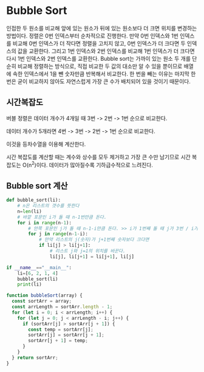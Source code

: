 # Bubble Sort

인접한 두 원소를 비교해 앞에 있는 원소가 뒤에 있는 원소보다 더 크면 위치를 변경하는 방법이다.
정렬은 0번 인덱스부터 순차적으로 진행한다. 만약 0번 인덱스와 1번 인덱스를 비교해 0번 인덱스가 더 작다면 정렬을 고치지 않고, 0번 인덱스가 더 크다면 두 인덱스의 값을 교환한다. 그리고 1번 인덱스와 2번 인덱스를 비교해 1번 인덱스가 더 크다면 다시 1번 인덱스와 2번 인덱스를 교환한다.
Bubble sort는 가까이 있는 원소 두 개를 단순히 비교해 정렬하는 방식으로, 직접 비교한 두 값의 대소만 알 수 있을 뿐이므로 배열에 속한 인덱스에서 1을 뺀 숫자만큼 반복해서 비교한다. 한 번을 빼는 이유는 마지막 한 번은 굳이 비교하지 않아도 자연스럽게 가장 큰 수가 배치되어 있을 것이기 때문이다.



## 시간복잡도

버블 정렬은 데이터 개수가 4개일 때 3번 -> 2번 -> 1번 순으로 비교한다.

데이터 개수가 5개라면 4번 -> 3번 -> 2번 -> 1번 순으로 비교한다.

이것을 등차수열을 이용해 계산한다.

시간 복잡도를 계산할 때는 계수와 상수를 모두 제거하고 가장 큰 수만 남기므로 시간 복잡도는 O(n<sup>2</sup>)이다. 데이터가 많아질수록 기하급수적으로 느려진다.



## Bubble sort 계산

```python
def bubble_sort(li):
    # n은 리스트의 갯수를 뜻한다    
    n=len(li)
    # 바깥 포문인 i가 돌 때 n-1번만큼 돈다.
    for i in range(n-1):
        # 안쪽 포문인 j가 돌 때 n-1-i만큼 돈다. >> i가 1번째 돌 때 j가 3번 / i가 2번째 돌 때 j가 2번 / i가 3번째 돌 때 j가 1번 돌아야 하기 때문.
        for j in range(n-1-i):
            # 만약 리스트의 j(숫자)가 j+1번째 숫자보다 크다면
            if li[j] > li[j+1]:
                # 리스트 j와 j=1의 위치를 바꾼다.
                li[j], li[j+1] = li[j+1], li[j]

if __name__=="__main__":
    li=[6, 2, 1, 4]
    bubble_sort(li)
    print(li)
```

```javascript
function bubbleSort(array) {
  const sortArr = array;
  const arrLength = sortArr.length - 1;
  for (let i = 0; i < arrLength; i++) {
    for (let j = 0; j < arrLength - i; j++) {
      if (sortArr[j] > sortArr[j + 1]) {
        const temp = sortArr[j];
        sortArr[j] = sortArr[j + 1];
        sortArr[j + 1] = temp;
      }
    }
  } return sortArr;
}
```

